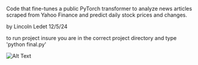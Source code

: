 Code that fine-tunes a public PyTorch transformer to analyze news articles scraped from Yahoo Finance and predict daily stock prices and changes.

by Lincoln Ledet
12/5/24 

to run project insure you are in the correct project directory and type 'python final.py'

![Alt Text](images/figure1.pn)

